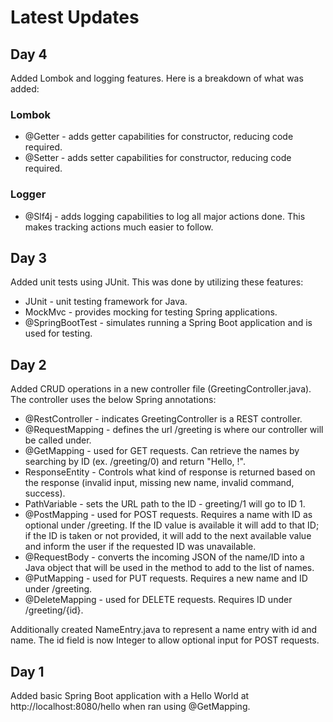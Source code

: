 # Latest Updates
## Day 4
Added Lombok and logging features. Here is a breakdown of what was added:
### Lombok
- @Getter - adds getter capabilities for constructor, reducing code required.
- @Setter - adds setter capabilities for constructor, reducing code required.
### Logger
- @Slf4j - adds logging capabilities to log all major actions done. This makes tracking actions much easier to follow.
## Day 3
Added unit tests using JUnit. This was done by utilizing these features:
- JUnit - unit testing framework for Java.
- MockMvc - provides mocking for testing Spring applications.
- @SpringBootTest - simulates running a Spring Boot application and is used for testing.

## Day 2
Added CRUD operations in a new controller file (GreetingController.java). The controller uses the below Spring annotations:
- @RestController - indicates GreetingController is a REST controller.
- @RequestMapping - defines the url /greeting is where our controller will be called under.
- @GetMapping - used for GET requests. Can retrieve the names by searching by ID (ex. /greeting/0) and return "Hello, <name>!".
- ResponseEntity - Controls what kind of response is returned based on the response (invalid input, missing new name, invalid command, success).
- PathVariable - sets the URL path to the ID - greeting/1 will go to ID 1.
- @PostMapping - used for POST requests. Requires a name with ID as optional under /greeting. If the ID value is available it will add to that ID; if the ID is taken or not provided, it will add to the next available value and inform the user if the requested ID was unavailable.
- @RequestBody - converts the incoming JSON of the name/ID into a Java object that will be used in the method to add to the list of names.
- @PutMapping - used for PUT requests. Requires a new name and ID under /greeting.
- @DeleteMapping - used for DELETE requests. Requires ID under /greeting/{id}.

Additionally created NameEntry.java to represent a name entry with id and name. The id field is now Integer to allow optional input for POST requests.

## Day 1
Added basic Spring Boot application with a Hello World at http://localhost:8080/hello when ran using @GetMapping.